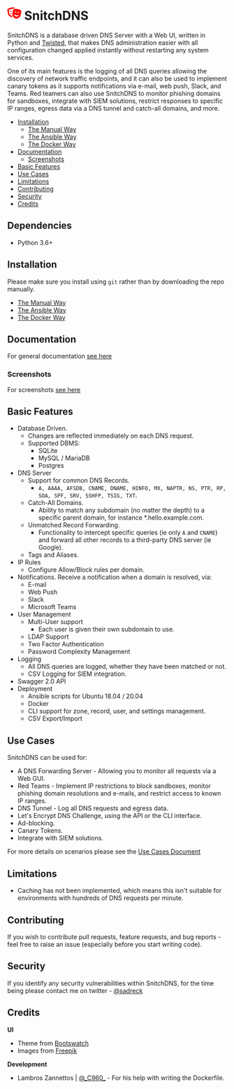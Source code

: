 # ![](docs/images/icon32.png) SnitchDNS

SnitchDNS is a database driven DNS Server with a Web UI, written in Python and [Twisted](https://github.com/twisted/twisted), that makes DNS administration easier with all configuration changed applied instantly without restarting any system services.

One of its main features is the logging of all DNS queries allowing the discovery of network traffic endpoints, and it can also be used to implement canary tokens as it supports notifications via e-mail, web push, Slack, and Teams. Red teamers can also use SnitchDNS to monitor phishing domains for sandboxes, integrate with SIEM solutions, restrict responses to specific IP ranges, egress data via a DNS tunnel and catch-all domains, and more.

* [Installation](#installation)
  * [The Manual Way](docs/setup/manual.md)
  * [The Ansible Way](docs/setup/ansible.md)
  * [The Docker Way](docs/setup/docker.md)
* [Documentation](#documentation)
  * [Screenshots](docs/general/screenshots.md)
* [Basic Features](#basic-features)
* [Use Cases](#use-cases)
* [Limitations](#limitations)
* [Contributing](#contributing)
* [Security](#security)
* [Credits](#credits)

## Dependencies

* Python 3.6+

## Installation

Please make sure you install using `git` rather than by downloading the repo manually.

* [The Manual Way](docs/setup/manual.md)
* [The Ansible Way](docs/setup/ansible.md)
* [The Docker Way](docs/setup/docker.md)

## Documentation

For general documentation [see here](docs/general/index.md)

### Screenshots

For screenshots [see here](docs/general/screenshots.md)

## Basic Features

* Database Driven.
  * Changes are reflected immediately on each DNS request.
  * Supported DBMS:
    * SQLite
    * MySQL / MariaDB
    * Postgres
* DNS Server
  * Support for common DNS Records.
    * `A, AAAA, AFSDB, CNAME, DNAME, HINFO, MX, NAPTR, NS, PTR, RP, SOA, SPF, SRV, SSHFP, TSIG, TXT`.
  * Catch-All Domains.
    * Ability to match any subdomain (no matter the depth) to a specific parent domain, for instance *.hello.example.com.
  * Unmatched Record Forwarding.
    * Functionality to intercept specific queries (ie only `A` and `CNAME`) and forward all other records to a third-party DNS server (ie Google).
  * Tags and Aliases.
* IP Rules
  * Configure Allow/Block rules per domain.
* Notifications. Receive a notification when a domain is resolved, via:
  * E-mail
  * Web Push
  * Slack
  * Microsoft Teams
* User Management
  * Multi-User support
    * Each user is given their own subdomain to use.
  * LDAP Support
  * Two Factor Authentication
  * Password Complexity Management
* Logging
  * All DNS queries are logged, whether they have been matched or not.
  * CSV Logging for SIEM integration.
* Swagger 2.0 API
* Deployment
  * Ansible scripts for Ubuntu 18.04 / 20.04
  * Docker
  * CLI support for zone, record, user, and settings management.
  * CSV Export/Import 
  
## Use Cases

SnitchDNS can be used for:

* A DNS Forwarding Server - Allowing you to monitor all requests via a Web GUI.
* Red Teams - Implement IP restrictions to block sandboxes, monitor phishing domain resolutions and e-mails, and restrict access to known IP ranges.
* DNS Tunnel - Log all DNS requests and egress data.
* Let's Encrypt DNS Challenge, using the API or the CLI interface.
* Ad-blocking.
* Canary Tokens.
* Integrate with SIEM solutions.

For more details on scenarios please see the [Use Cases Document](docs/general/use_cases.md)

## Limitations

* Caching has not been implemented, which means this isn't suitable for environments with hundreds of DNS requests per minute.

## Contributing

If you wish to contribute pull requests, feature requests, and bug reports - feel free to raise an issue (especially before you start writing code). 

## Security

If you identify any security vulnerabilities within SnitchDNS, for the time being please contact me on twitter - [@sadreck](https://twitter.com/sadreck)

## Credits

**UI**
* Theme from [Bootswatch](https://bootswatch.com/)
* Images from [Freepik](http://www.freepik.com/)

**Development**
* Lambros Zannettos | [@\_C960\_](https://twitter.com/_C960_) - For his help with writing the Dockerfile.